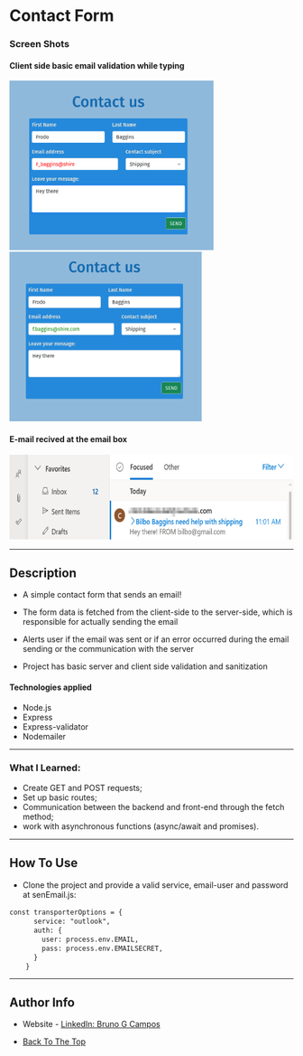 # Contact Form

### Screen Shots
#### Client side basic email validation while typing
<img width="auto" height="300" src="./pictures/email-validation.png"> <img width="auto" height="300" src="./pictures/valid_Email.png">
#### E-mail recived at the email box
<img width="auto" height="150" src="./pictures/emailbox.png">

---

## Description

- A simple contact form that sends an email! 

- The form data is fetched from the client-side to the server-side, which is responsible for actually sending the email

- Alerts user if the email was sent or if an error occurred during the email sending or the communication with the server

- Project has basic server and client side validation and sanitization


#### Technologies applied

- Node.js
- Express
- Express-validator
- Nodemailer

---
### What I Learned:
- Create GET and POST requests;
- Set up basic routes;
- Communication between the backend and front-end through the fetch method;
- work with asynchronous functions (async/await and promises).


---

## How To Use

- Clone the project and provide a valid service, email-user and password at senEmail.js:
```JS
const transporterOptions = {
      service: "outlook",
      auth: {
        user: process.env.EMAIL,
        pass: process.env.EMAILSECRET,
      }
    }
```

---

## Author Info

- Website - [LinkedIn: Bruno G Campos](https://www.linkedin.com/in/bruno-galv%C3%A3o-de-campos-b67325133/)

- [Back To The Top](#contact-form)

